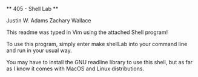 ** 405 - Shell Lab **

Justin W. Adams
Zachary Wallace

This readme was typed in Vim using the attached Shell program!

To use this program, simply enter 
make shellLab
into your command line and run in your usual way.

You may have to install the GNU readline library to use this shell, but as far as I know it comes with MacOS and Linux distributions.
